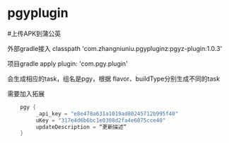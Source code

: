 # pgyplugin


#上传APK到蒲公英

外部gradle接入 classpath 'com.zhangniuniu.pgypluginz:pgyz-plugin:1.0.3'

项目gradle apply plugin: 'com.pgy.plugin'


会生成相应的task，组名是pgy，根据 flavor、buildType分别生成不同的task


需要加入拓展
``` gradle
    pgy {
         _api_key = "e8e478a631a1019ad80245712b995f40"
         uKey = "317e4d6b6bc1e0308d2fa4e6075cce40"
         updateDescription = “更新描述”
    }
``` 
